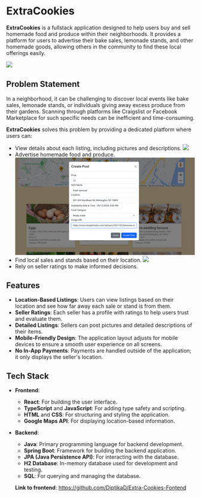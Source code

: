# ExtraCookies

**ExtraCookies** is a fullstack application designed to help users buy and sell homemade food and produce within their neighborhoods. It provides a platform for users to advertise their bake sales, lemonade stands, and other homemade goods, allowing others in the community to find these local offerings easily.

![](./readme-media/confetti.gif)

## Problem Statement

In a neighborhood, it can be challenging to discover local events like bake sales, lemonade stands, or individuals giving away excess produce from their gardens. Scanning through platforms like Craigslist or Facebook Marketplace for such specific needs can be inefficient and time-consuming.

**ExtraCookies** solves this problem by providing a dedicated platform where users can:

- View details about each listing, including pictures and descriptions.
  ![](./readme-media/scoll.gif)
- Advertise homemade food and produce.
  ![](./readme-media/post.png)
- Find local sales and stands based on their location.
  ![](./readme-media/maps.gif)
- Rely on seller ratings to make informed decisions.

## Features

- **Location-Based Listings**: Users can view listings based on their location and see how far away each sale or stand is from them.
- **Seller Ratings**: Each seller has a profile with ratings to help users trust and evaluate them.
- **Detailed Listings**: Sellers can post pictures and detailed descriptions of their items.
- **Mobile-Friendly Design**: The application layout adjusts for mobile devices to ensure a smooth user experience on all screens.
- **No In-App Payments**: Payments are handled outside of the application; it only displays the seller's location.

## Tech Stack

- **Frontend**:

  - **React**: For building the user interface.
  - **TypeScript** and **JavaScript**: For adding type safety and scripting.
  - **HTML** and **CSS**: For structuring and styling the application.
  - **Google Maps API**: For displaying location-based information.

- **Backend**:

  - **Java**: Primary programming language for backend development.
  - **Spring Boot**: Framework for building the backend application.
  - **JPA (Java Persistence API)**: For interacting with the database.
  - **H2 Database**: In-memory database used for development and testing.
  - **SQL**: For querying and managing the database.

  **Link to frontend**:
  https://github.com/DiptikaD/Extra-Cookies-Fontend
